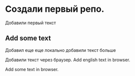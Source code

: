 # Создали первый репо.

Добавили первый текст
## Add some text

Добавил еще еще локально
добавили текст больше

Добавили текст через браузер. Add english text in browser.

Add some text in browser.
